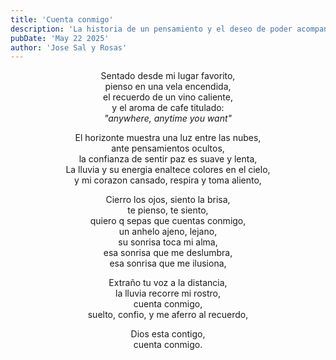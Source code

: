 ```yaml
---
title: 'Cuenta conmigo'
description: 'La historia de un pensamiento y el deseo de poder acompanarte'
pubDate: 'May 22 2025'
author: 'Jose Sal y Rosas'
---
```


<div align="center">

Sentado desde mi lugar favorito,<br/>
pienso en una vela encendida,<br/>
el recuerdo de un vino caliente,<br/>
y el aroma de cafe titulado:<br/>
<i>"anywhere, anytime you want"</i><br/>

El horizonte muestra una luz entre las nubes,<br/>
ante pensamientos ocultos,<br/>
la confianza de sentir paz es suave y lenta,<br/>
La lluvia y su energia enaltece colores en el cielo,<br/>
y mi corazon cansado, respira y toma aliento,<br/>

Cierro los ojos, siento la brisa,<br/>
te pienso, te siento,<br/>
quiero q sepas que cuentas conmigo,<br/>
un anhelo ajeno, lejano,<br/>
su sonrisa toca mi alma,<br/>
esa sonrisa que me deslumbra,<br/>
esa sonrisa que me ilusiona,<br/>

Extraño tu voz a la distancia,<br/>
la lluvia recorre mi rostro,<br/>
cuenta conmigo,<br/>
suelto, confio, y me aferro al recuerdo,<br/>

Dios esta contigo,<br/>
cuenta conmigo.<br/>

</div>
